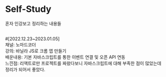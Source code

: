 # Self-Study
혼자 인강보고 정리하는 내용들<br><br>

#[2022.12.23~2023.01.05]<br>
채널: 노마드코더<br>
강의: 바닐라 JS로 크롬 앱 만들기<br>
배운내용: 기본 자바스크립트를 통한 이벤트 연결 및 오픈 API 연동<br>
느낀점: 리액트로만 프로젝트를 짜왔다보니 자바스크립트에 대해 부족한 점이 많았는데 정리가 되어서 좋았다.<br>

